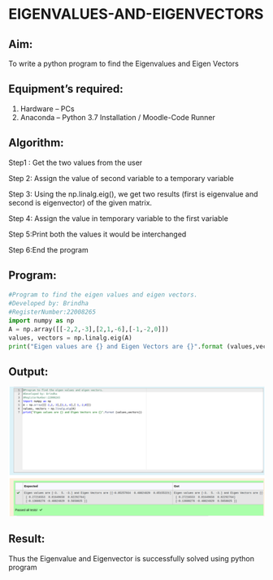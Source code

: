 # EIGENVALUES-AND-EIGENVECTORS
## Aim:
To write a python program to find the Eigenvalues and Eigen Vectors

## Equipment’s required:
1. 	Hardware – PCs
2. 	Anaconda – Python 3.7 Installation / Moodle-Code Runner

## Algorithm:
Step1 : 
Get the two values from the user

Step 2: Assign the value of second variable to a temporary variable

Step 3: Using the np.linalg.eig(),  we get two results (first is eigenvalue and second is eigenvector) of the given matrix.

Step 4: Assign the value in temporary variable to the first variable

Step 5:Print both the values it would be interchanged

Step 6:End the program

## Program:
```python
#Program to find the eigen values and eigen vectors.
#Developed by: Brindha
#RegisterNumber:22008265
import numpy as np
A = np.array([[-2,2,-3],[2,1,-6],[-1,-2,0]])
values, vectors = np.linalg.eig(A)
print("Eigen values are {} and Eigen Vectors are {}".format (values,vectors))
```

## Output:
![](./output4.png)

## Result:
Thus the Eigenvalue and Eigenvector is successfully solved using python program
